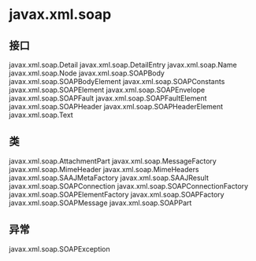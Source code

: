 # javax.xml.soap

## 接口

javax.xml.soap.Detail
javax.xml.soap.DetailEntry
javax.xml.soap.Name
javax.xml.soap.Node
javax.xml.soap.SOAPBody
javax.xml.soap.SOAPBodyElement
javax.xml.soap.SOAPConstants
javax.xml.soap.SOAPElement
javax.xml.soap.SOAPEnvelope
javax.xml.soap.SOAPFault
javax.xml.soap.SOAPFaultElement
javax.xml.soap.SOAPHeader
javax.xml.soap.SOAPHeaderElement
javax.xml.soap.Text

## 类

javax.xml.soap.AttachmentPart
javax.xml.soap.MessageFactory
javax.xml.soap.MimeHeader
javax.xml.soap.MimeHeaders
javax.xml.soap.SAAJMetaFactory
javax.xml.soap.SAAJResult
javax.xml.soap.SOAPConnection
javax.xml.soap.SOAPConnectionFactory
javax.xml.soap.SOAPElementFactory
javax.xml.soap.SOAPFactory
javax.xml.soap.SOAPMessage
javax.xml.soap.SOAPPart

## 异常

javax.xml.soap.SOAPException




